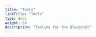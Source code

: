 ```yaml
---
title: "Tools"
linkTitle: "Tools"
type: docs
weight: 50
description: "Tooling for the Blueprint"
---
```

